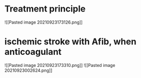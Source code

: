 # Treatment principle
![[Pasted image 20210923173126.png]]
# ischemic stroke with Afib, when anticoagulant
![[Pasted image 20210923173310.png]]
![[Pasted image 20210923002624.png]]